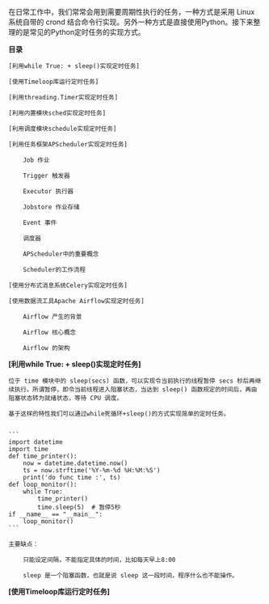 在日常工作中，我们常常会用到需要周期性执行的任务，一种方式是采用 Linux 系统自带的 crond 结合命令行实现。另外一种方式是直接使用Python。接下来整理的是常见的Python定时任务的实现方式。

**目录**

    [利用while True: + sleep()实现定时任务]
    
    [使用Timeloop库运行定时任务]
    
    [利用threading.Timer实现定时任务]
    
    [利用内置模块sched实现定时任务]
    
    [利用调度模块schedule实现定时任务]
    
    [利用任务框架APScheduler实现定时任务]
    
        Job 作业
        
        Trigger 触发器
        
        Executor 执行器
        
        Jobstore 作业存储
        
        Event 事件
        
        调度器
        
        APScheduler中的重要概念
        
        Scheduler的工作流程
        
    [使用分布式消息系统Celery实现定时任务]
    
    [使用数据流工具Apache Airflow实现定时任务]
    
        Airflow 产生的背景
        
        Airflow 核心概念
        
        Airflow 的架构
    
**[利用while True: + sleep()实现定时任务]**

    位于 time 模块中的 sleep(secs) 函数，可以实现令当前执行的线程暂停 secs 秒后再继续执行。所谓暂停，即令当前线程进入阻塞状态，当达到 sleep() 函数规定的时间后，再由阻塞状态转为就绪状态，等待 CPU 调度。
    
    基于这样的特性我们可以通过while死循环+sleep()的方式实现简单的定时任务。
    
    
    ```
    import datetime
    import time
    def time_printer():
        now = datetime.datetime.now()
        ts = now.strftime('%Y-%m-%d %H:%M:%S')
        print('do func time :', ts)
    def loop_monitor():
        while True:
            time_printer()
            time.sleep(5)  # 暂停5秒
    if __name__ == "__main__":
        loop_monitor()
    ```
    
    主要缺点：
    
        只能设定间隔，不能指定具体的时间，比如每天早上8:00
        
        sleep 是一个阻塞函数，也就是说 sleep 这一段时间，程序什么也不能操作。  
  
**[使用Timeloop库运行定时任务]**  

